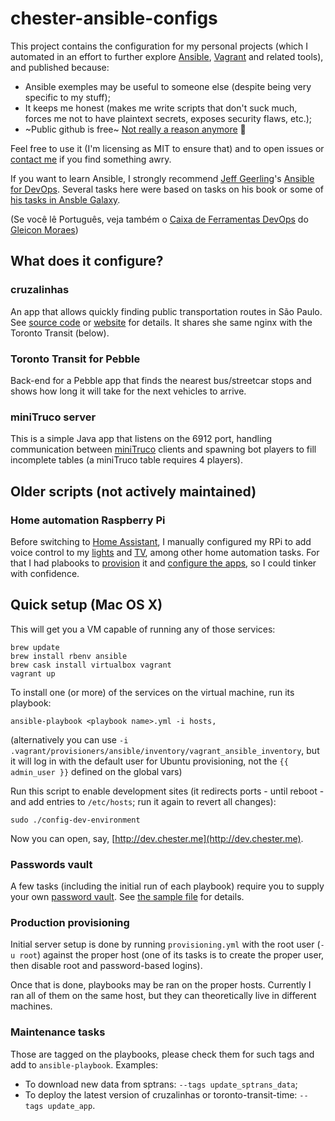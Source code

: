 # chester-ansible-configs

This project contains the configuration for my personal projects (which I automated in an effort to further explore [Ansible][7], [Vagrant][12] and related tools), and published because:

- Ansible exemples may be useful to someone else (despite being very specific to my stuff);
- It keeps me honest (makes me write scripts that don't suck much, forces me not to have plaintext secrets, exposes security flaws, etc.);
- ~Public github is free~ [Not really a reason anymore](https://github.blog/2019-01-07-new-year-new-github/) 🎉

Feel free to use it (I'm licensing as MIT to ensure that) and to open issues or [contact me][6] if you find something awry.

If you want to learn Ansible, I strongly recommend [Jeff Geerling][11]'s [Ansible for DevOps][8]. Several tasks here were based on tasks on his book or some of [his tasks in Ansble Galaxy](15).

(Se você lê Português, veja também o [Caixa de Ferramentas DevOps][9] do [Gleicon Moraes][10])

## What does it configure?

### cruzalinhas

An app that allows quickly finding public transportation routes in São Paulo. See [source code][1] or [website][3] for details. It shares she same nginx with the Toronto Transit (below).

### Toronto Transit for Pebble

Back-end for a Pebble app that finds the nearest bus/streetcar stops and shows how long it will take for the next vehicles to arrive.

### miniTruco server

This is a simple Java app that listens on the 6912 port, handling communication between [miniTruco][2] clients and spawning bot players to fill incomplete tables (a miniTruco table requires 4 players).

## Older scripts (not actively maintained)

### Home automation Raspberry Pi

Before switching to [Home Assistant](https://www.home-assistant.io/), I manually configured my RPi to add voice control to my [lights](https://chester.me/archives/2017/12/controlling-rf-outlets-from-a-raspberry-pi/) and [TV](https://chester.me/archives/2017/12/voice-control-for-a-non-smart-tv-with-google-home-raspberry-pi-lirc-nginx-lua-ifttt/), among other home automation tasks. For that I had plabooks to [provision](rpi_provisioning.yml) it and [configure the apps](rpi.yml), so I could tinker with confidence.

## Quick setup (Mac OS X)

This will get you a VM capable of running any of those services:

```
brew update
brew install rbenv ansible
brew cask install virtualbox vagrant
vagrant up
```

To install one (or more) of the services on the virtual machine, run its playbook:

```
ansible-playbook <playbook name>.yml -i hosts,
```

(alternatively you can use `-i .vagrant/provisioners/ansible/inventory/vagrant_ansible_inventory`, but it will log in with the default user for Ubuntu provisioning, not the `{{ admin_user }}` defined on the global vars)

Run this script to enable development sites (it redirects ports - until reboot - and add entries to `/etc/hosts`; run it again to revert all changes):
```
sudo ./config-dev-environment
```

Now you can open, say, [http://dev.chester.me](http://dev.chester.me).

### Passwords vault

A few tasks (including the initial run of each playbook) require you to supply your own [password vault][13]. See [the sample file][14] for details.

### Production provisioning

Initial server setup is done by running `provisioning.yml` with the root user (`-u root`) against the proper host (one of its tasks is to create the proper user, then disable root and password-based logins).

Once that is done, playbooks may be ran on the proper hosts. Currently I ran all of them on the same host, but they can theoretically live in different machines.

### Maintenance tasks

Those are tagged on the playbooks, please check them for such tags and add to `ansible-playbook`. Examples:

- To download new data from sptrans: `--tags update_sptrans_data`;
- To deploy the latest version of cruzalinhas or toronto-transit-time: `--tags update_app`.


[1]: https://github.com/chesterbr/cruzalinhas
[2]: https://github.com/chesterbr/minitruco-android
[3]: http://cruzalinhas.chester.me
[4]: http://chester.me
[5]: https://github.com/chesterbr/octopress
[6]: mailto:cd@pobox.com?subject=chester-website-configs
[7]: http://www.ansible.com
[8]: https://leanpub.com/ansible-for-devops
[9]: http://www.casadocodigo.com.br/products/livro-ferramentas-devops
[10]: https://github.com/gleicon
[11]: https://github.com/geerlingguy
[12]: https://www.vagrantup.com/
[13]: http://docs.ansible.com/ansible/playbooks_vault.html
[14]: https://github.com/chesterbr/chester-ansible-configs/blob/main/roles/chesterbr.vault/vars/vault.yml.SAMPLE
[15]: https://galaxy.ansible.com/geerlingguy/

